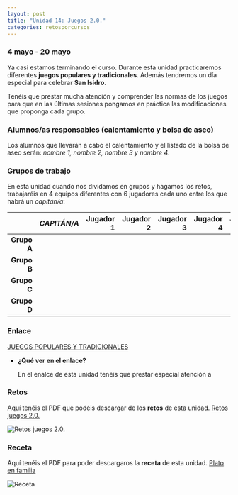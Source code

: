 ```yaml
---
layout: post
title: "Unidad 14: Juegos 2.0."
categories: retosporcursos
---
```


### **4 mayo - 20 mayo**

Ya casi estamos terminando el curso. Durante esta unidad practicaremos diferentes **juegos populares y tradicionales**. Además tendremos un día especial para celebrar **San Isidro**.

Tenéis que prestar mucha atención y comprender las normas de los juegos para que en las últimas sesiones pongamos en práctica las modificaciones que proponga cada grupo.

### **Alumnos/as responsables (calentamiento y bolsa de aseo)**

Los alumnos que llevarán a cabo el calentamiento y el listado de la bolsa de aseo serán: *nombre 1, nombre 2, nombre 3 y nombre 4*.

### **Grupos de trabajo**

En esta unidad cuando nos dividamos en grupos y hagamos los retos, trabajaréis en 4 equipos diferentes con 6 jugadores cada uno entre los que habrá un *capitán/a*:

|      |*CAPITÁN/A*|Jugador 1|Jugador 2|Jugador 3|Jugador 4|Jugador 5|
|-----:|-----:|-----:|-----:|-----:|----:|----:|
|**Grupo A**|      |      |      |      |     |
|**Grupo B**|      |      |      |      |     |
|**Grupo C**|      |      |      |      |     |
|**Grupo D**|      |      |      |      |     |

### **Enlace** 

[JUEGOS POPULARES Y TRADICIONALES](https://danieledufis.github.io/juegospopularesytradicionales/juegospopularesytradicionales)

* **¿Qué ver en el enlace?**

  En el enalce de esta unidad tenéis que prestar especial atención a

### **Retos** 

Aquí tenéis el PDF que podéis descargar de los **retos** de esta unidad.
[Retos juegos 2.0.](https://danieledufis.github.io/pdfs/Juegos2.0.-retos-4.pdf)

![Retos juegos 2.0.](https://danieledufis.github.io/images_text/Juegos2.0.-retos-4_page-0001.jpg)

### **Receta** 

Aquí tenéis el PDF para poder descargaros la **receta** de esta unidad.
[Plato en familia](https://danieledufis.github.io/images_text/RECETA-Familia_page-0001.jpg)

![Receta](https://danieledufis.github.io/images_text/RECETA-Familia_page-0001.jpg)

[Juegos 2.0.]:../../pdfs/Juegos2.0.-retos-4.pdf
[Plato en familia]:../../pdfs/danieledufis.github.io/pdfs/RECETA%20EN%20FAMILIA.pdf
